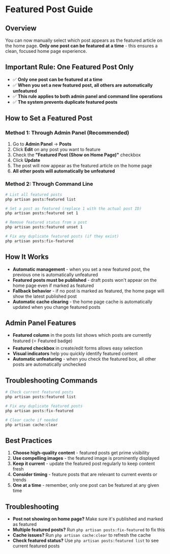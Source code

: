 # Featured Post Guide

## Overview
You can now manually select which post appears as the featured article on the home page. **Only one post can be featured at a time** - this ensures a clean, focused home page experience.

## Important Rule: One Featured Post Only
- ✅ **Only one post can be featured at a time**
- ✅ **When you set a new featured post, all others are automatically unfeatured**
- ✅ **This rule applies to both admin panel and command line operations**
- ✅ **The system prevents duplicate featured posts**

## How to Set a Featured Post

### Method 1: Through Admin Panel (Recommended)
1. Go to **Admin Panel** → **Posts**
2. Click **Edit** on any post you want to feature
3. Check the **"Featured Post (Show on Home Page)"** checkbox
4. Click **Update**
5. The post will now appear as the featured article on the home page
6. **All other posts will automatically be unfeatured**

### Method 2: Through Command Line
```bash
# List all featured posts
php artisan posts:featured list

# Set a post as featured (replace 1 with the actual post ID)
php artisan posts:featured set 1

# Remove featured status from a post
php artisan posts:featured unset 1

# Fix any duplicate featured posts (if they exist)
php artisan posts:fix-featured
```

## How It Works
- **Automatic management** - when you set a new featured post, the previous one is automatically unfeatured
- **Featured posts must be published** - draft posts won't appear on the home page even if marked as featured
- **Fallback behavior** - if no post is marked as featured, the home page will show the latest published post
- **Automatic cache clearing** - the home page cache is automatically updated when you change featured posts

## Admin Panel Features
- **Featured column** in the posts list shows which posts are currently featured (⭐ Featured badge)
- **Featured checkbox** in create/edit forms allows easy selection
- **Visual indicators** help you quickly identify featured content
- **Automatic unfeaturing** - when you check the featured box, all other posts are automatically unchecked

## Troubleshooting Commands
```bash
# Check current featured posts
php artisan posts:featured list

# Fix any duplicate featured posts
php artisan posts:fix-featured

# Clear cache if needed
php artisan cache:clear
```

## Best Practices
1. **Choose high-quality content** - featured posts get prime visibility
2. **Use compelling images** - the featured image is prominently displayed
3. **Keep it current** - update the featured post regularly to keep content fresh
4. **Consider timing** - feature posts that are relevant to current events or trends
5. **One at a time** - remember, only one post can be featured at any given time

## Troubleshooting
- **Post not showing on home page?** Make sure it's published and marked as featured
- **Multiple featured posts?** Run `php artisan posts:fix-featured` to fix this
- **Cache issues?** Run `php artisan cache:clear` to refresh the cache
- **Check featured status?** Use `php artisan posts:featured list` to see current featured posts 